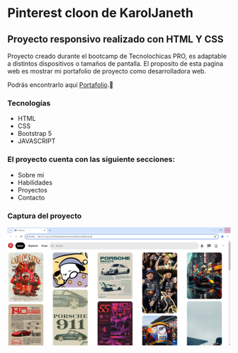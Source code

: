 # Pinterest cloon de KarolJaneth 
## Proyecto responsivo realizado con HTML Y CSS

Proyecto creado durante el bootcamp de Tecnolochicas PRO, es adaptable a distintos dispositivos o tamaños de pantalla.
El proposito de esta pagina web es mostrar mi portafolio de proyecto como desarrolladora web.

Podrás encontrarlo aquí [Portafolio](https://github.com/Karol-JanethGV).💚

### Tecnologías

* HTML
* CSS
* Bootstrap 5
* JAVASCRIPT

### El proyecto cuenta con las siguiente secciones:

* Sobre mi
* Habilidades
* Proyectos
* Contacto
### Captura del proyecto
![Captura del proyecto](Imagenes/capt.png)